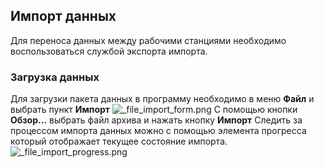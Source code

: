 ﻿
## Импорт данных
Для переноса данных между рабочими станциями необходимо воспользоваться службой экспорта импорта.
###	Загрузка данных
Для загрузки пакета данных в программу необходимо в меню **Файл** и выбрать пункт **Импорт**
![_file_import_form.png](./images/_file_import_form.png "")
С помощью кнопки **Обзор...** выбрать файл архива и нажать кнопку **Импорт**
Следить за процессом импорта данных можно с помощью элемента прогресса который отображает текущее состояние импорта.
![_file_import_progress.png](./images/_file_import_progress.png "")

